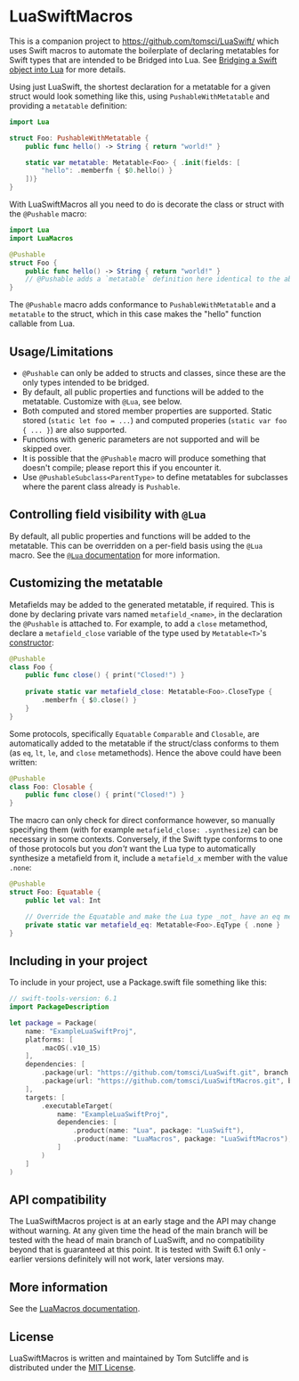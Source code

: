 # LuaSwiftMacros

This is a companion project to https://github.com/tomsci/LuaSwift/ which uses Swift macros to automate the boilerplate of declaring metatables for Swift types that are intended to be Bridged into Lua. See [Bridging a Swift object into Lua](https://tomsci.github.io/LuaSwift/documentation/lua/bridgingswifttolua/) for more details.

Using just LuaSwift, the shortest declaration for a metatable for a given struct would look something like this, using `PushableWithMetatable` and providing a `metatable` definition:

```swift
import Lua

struct Foo: PushableWithMetatable {
    public func hello() -> String { return "world!" }

    static var metatable: Metatable<Foo> { .init(fields: [
        "hello": .memberfn { $0.hello() }
    ])}
}
```

With LuaSwiftMacros all you need to do is decorate the class or struct with the `@Pushable` macro:

```swift
import Lua
import LuaMacros

@Pushable
struct Foo {
    public func hello() -> String { return "world!" }
    // @Pushable adds a `metatable` definition here identical to the above.
}
```

The `@Pushable` macro adds conformance to `PushableWithMetatable` and a `metatable` to the struct, which in this case makes the "hello" function callable from Lua.

## Usage/Limitations

* `@Pushable` can only be added to structs and classes, since these are the only types intended to be bridged. 
* By default, all public properties and functions will be added to the metatable. Customize with `@Lua`, see below.
* Both computed and stored member properties are supported. Static stored (`static let foo = ...`) and computed properies (`static var foo { ... }`) are also supported.
* Functions with generic parameters are not supported and will be skipped over.
* It is possible that the `@Pushable` macro will produce something that doesn't compile; please report this if you encounter it.
* Use `@PushableSubclass<ParentType>` to define metatables for subclasses where the parent class already is `Pushable`.

## Controlling field visibility with `@Lua`

By default, all public properties and functions will be added to the metatable. This can be overridden on a per-field basis using the `@Lua` macro. See the [`@Lua` documentation](https://tomsci.github.io/LuaSwiftMacros/documentation/luamacros/lua(_:name:)) for more information.

## Customizing the metatable

Metafields may be added to the generated metatable, if required. This is done by declaring private vars named `metafield_<name>`, in the declaration the `@Pushable` is attached to. For example, to add a `close` metamethod, declare a `metafield_close` variable of the type used by `Metatable<T>`'s [constructor](https://tomsci.github.io/LuaSwift/documentation/lua/metatable/init(fields:add:sub:mul:div:mod:pow:unm:idiv:band:bor:bxor:bnot:shl:shr:concat:len:eq:lt:le:index:newindex:call:close:tostring:pairs:name:)):

```swift
@Pushable
class Foo {
    public func close() { print("Closed!") }
    
    private static var metafield_close: Metatable<Foo>.CloseType {
        .memberfn { $0.close() }
    }
}
```

Some protocols, specifically `Equatable` `Comparable` and `Closable`, are automatically added to the metatable if the struct/class conforms to them (as `eq`, `lt`, `le`, and `close` metamethods). Hence the above could have been written:

```swift
@Pushable
class Foo: Closable {
    public func close() { print("Closed!") }
}
```

The macro can only check for direct conformance however, so manually specifying them (with for example `metafield_close: .synthesize`) can be necessary in some contexts. Conversely, if the Swift type conforms to one of those protocols but you _don't_ want the Lua type to automatically synthesize a metafield from it, include a `metafield_x` member with the value `.none`:

```swift
@Pushable
struct Foo: Equatable {
    public let val: Int

    // Override the Equatable and make the Lua type _not_ have an eq metamethod
    private static var metafield_eq: Metatable<Foo>.EqType { .none }
}
```

## Including in your project

To include in your project, use a Package.swift file something like this:

```swift
// swift-tools-version: 6.1
import PackageDescription

let package = Package(
    name: "ExampleLuaSwiftProj",
    platforms: [
        .macOS(.v10_15)
    ],
    dependencies: [
        .package(url: "https://github.com/tomsci/LuaSwift.git", branch: "main"),
        .package(url: "https://github.com/tomsci/LuaSwiftMacros.git", branch: "main"),
    ],
    targets: [
        .executableTarget(
            name: "ExampleLuaSwiftProj",
            dependencies: [
                .product(name: "Lua", package: "LuaSwift"),
                .product(name: "LuaMacros", package: "LuaSwiftMacros"),
            ]
        )
    ]
)
```

## API compatibility

The LuaSwiftMacros project is at an early stage and the API may change without warning. At any given time the head of the main branch will be tested with the head of main branch of LuaSwift, and no compatibility beyond that is guaranteed at this point. It is tested with Swift 6.1 only - earlier versions definitely will not work, later versions may.

## More information

See the [LuaMacros documentation](https://tomsci.github.io/LuaSwiftMacros/documentation/luamacros).

## License

LuaSwiftMacros is written and maintained by Tom Sutcliffe and is distributed under the [MIT License](LICENSE).
